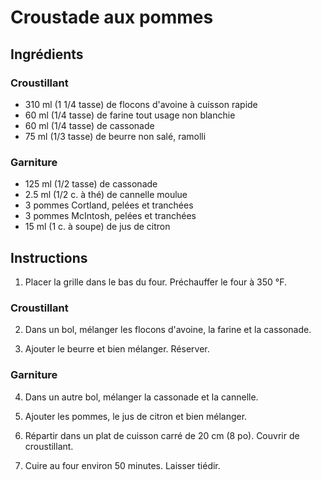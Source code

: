 # Croustade aux pommes

## Ingrédients

### Croustillant

- 310 ml (1 1/4 tasse) de flocons d'avoine à cuisson rapide
- 60 ml (1/4 tasse) de farine tout usage non blanchie
- 60 ml (1/4 tasse) de cassonade
- 75 ml (1/3 tasse) de beurre non salé, ramolli

### Garniture

- 125 ml (1/2 tasse) de cassonade
- 2.5 ml (1/2 c. à thé) de cannelle moulue
- 3 pommes Cortland, pelées et tranchées
- 3 pommes McIntosh, pelées et tranchées
- 15 ml (1 c. à soupe) de jus de citron

## Instructions

1. Placer la grille dans le bas du four. Préchauffer le four à 350 °F.

### Croustillant

2. Dans un bol, mélanger les flocons d'avoine, la farine et la cassonade.

3. Ajouter le beurre et bien mélanger. Réserver.

### Garniture

4. Dans un autre bol, mélanger la cassonade et la cannelle.

5. Ajouter les pommes, le jus de citron et bien mélanger.
6. Répartir dans un plat de cuisson carré de 20 cm (8 po). Couvrir de croustillant.

7. Cuire au four environ 50 minutes. Laisser tiédir.
